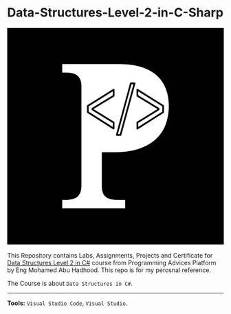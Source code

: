 # Data-Structures-Level-2-in-C-Sharp

![Programming Advices Logo](/Programming%20Advices.jpg)

This Repository contains Labs, Assignments, Projects and Certificate for [Data Structures Level 2 in C#](https://programmingadvices.com/courses) course from Programming Advices Platform by Eng Mohamed Abu Hadhood. This repo is for my perosnal reference.

The Course is about `Data Structures in C#`.

---

**Tools:** `Visual Studio Code`, `Visual Studio`.